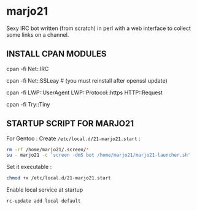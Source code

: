 marjo21
=======

Sexy IRC bot written (from scratch) in perl with a web interface to collect some links on a channel.


INSTALL CPAN MODULES
--------------------

cpan -fi Net::IRC

cpan -fi Net::SSLeay # (you must reinstall after openssl update)

cpan -fi LWP::UserAgent LWP::Protocol::https HTTP::Request

cpan -fi Try::Tiny


STARTUP SCRIPT FOR MARJO21
---------------------------

For Gentoo : Create `/etc/local.d/21-marjo21.start` :

```bash
rm -rf /home/marjo21/.screen/*
su - marjo21 -c 'screen -dmS bot /home/marjo21/marjo21-launcher.sh'
``` 

Set it executable : 

```bash
chmod +x /etc/local.d/21-marjo21.start
``` 

Enable local service at startup

```bash
rc-update add local default
``` 
